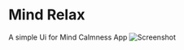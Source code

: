 # Mind Relax
A simple Ui for Mind Calmness App
![Screenshot](/images/Screenshot_20210226-122140.jpg)
